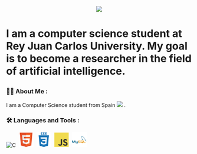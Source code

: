 <div id="header" align="center">
  <img src="https://media.tenor.com/xVbh42PIQdMAAAAC/haruhi-suzumiya-plotting.gif" width="500"/>
</div>
<h1>
  
I am a computer science student at Rey Juan Carlos University. My goal is to become a researcher in the field of artificial intelligence.
</h1>

### :woman_technologist: About Me :
I am a Computer Science student from Spain <img src="https://user-images.githubusercontent.com/39005484/215211238-adda3ff8-0a53-4e23-b965-86446567b053.png" width="30"> .

### :hammer_and_wrench: Languages and Tools :
<div>

  <img src="https://user-images.githubusercontent.com/39005484/215208915-964ec074-345f-4f11-aef5-ee153d9f7535.png" title="C" alt="C" width="40" height="40"/>&nbsp;
  <img src="https://github.com/devicons/devicon/blob/master/icons/html5/html5-original.svg" title="HTML5" alt="HTML" width="40" height="40"/>&nbsp;
  <img src="https://github.com/devicons/devicon/blob/master/icons/css3/css3-plain-wordmark.svg"  title="CSS3" alt="CSS" width="40" height="40"/>&nbsp;
  <img src="https://github.com/devicons/devicon/blob/master/icons/javascript/javascript-original.svg" title="JavaScript" alt="JavaScript" width="40" height="40"/>&nbsp;
  <img src="https://github.com/devicons/devicon/blob/master/icons/mysql/mysql-original-wordmark.svg" title="MySQL"  alt="MySQL" width="40" height="40"/>&nbsp;
  
</div>
